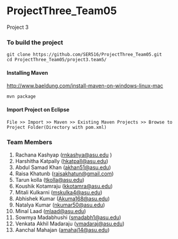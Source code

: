 # ProjectThree_Team05
Project 3
### To build the project
```
git clone https://github.com/SER516/ProjectThree_Team05.git
cd ProjectThree_Team05/project3.team5/
```

#### Installing Maven
http://www.baeldung.com/install-maven-on-windows-linux-mac

```
mvn package
```

#### Import Project on Eclipse
```
File >> Import >> Maven >> Existing Maven Projects >> Browse to Project Folder(Directory with pom.xml)
```

### Team Members
1. Rachana Kashyap (rnkashya@asu.edu )
2. Harshitha Katpally (hkatpall@asu.edu)
3. Abdul Samad Khan (akhan51@asu.edu)
4. Raisa Khatunb  (raisakhatun@gmail.com)
5. Tarun kolla (tkolla@asu.edu)
6. Koushik Kotamraju (kkotamra@asu.edu)
7. Mitali Kulkarni (mskulka4@asu.edu)
8. Abhishek Kumar (Akuma168@asu.edu)
9. Natalya Kumar (nkumar50@asu.edu)
10. Minal Laad (mlaad@asu.edu)
11. Sowmya Madabhushi (smadabh1@asu.edu)
12. Venkata Akhil Madaraju (vmadaraj@asu.edu)
13. Aanchal Mahajan (amahaj14@asu.edu)
